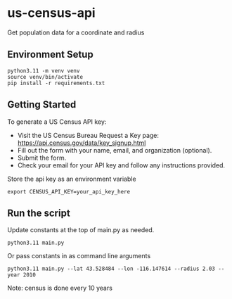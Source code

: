 # us-census-api
Get population data for a coordinate and radius

## Environment Setup

```
python3.11 -m venv venv
source venv/bin/activate
pip install -r requirements.txt
```

## Getting Started

To generate a US Census API key:

 - Visit the US Census Bureau Request a Key page: https://api.census.gov/data/key_signup.html
 - Fill out the form with your name, email, and organization (optional).
 - Submit the form.
 - Check your email for your API key and follow any instructions provided.

Store the api key as an environment variable

```
export CENSUS_API_KEY=your_api_key_here
```

## Run the script

Update constants at the top of main.py as needed.

```
python3.11 main.py
```

Or pass constants in as command line arguments

```
python3.11 main.py --lat 43.528484 --lon -116.147614 --radius 2.03 --year 2010
```

Note: census is done every 10 years
